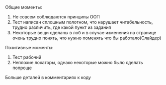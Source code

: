 Общие моменты:
1) Не совсем соблюдаются принципы ООП
2) Тест написан сплошным полотном, что нарушает читабельность, трудно различить, где какой пункт из задания
3) Некоторые вещи сделаны в лоб и в случае изменения на странице очень трудно понять, что нужно поменять что бы работало(Слайдер)

Позитивные моменты:
1) Тест рабочий
2) Неплохие локаторы, однако некоторые можно было сделать попроще


Больше деталей в комментариях к коду